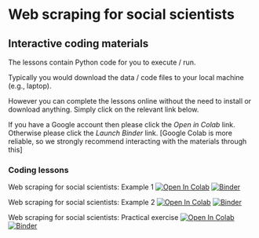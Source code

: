 # Web scraping for social scientists

## Interactive coding materials

The lessons contain Python code for you to execute / run.

Typically you would download the data / code files to your local machine (e.g., laptop).

However you can complete the lessons online without the need to install or download anything. Simply click on the relevant link below.

If you have a Google account then please click the *Open in Colab* link. Otherwise please click the *Launch Binder* link. [Google Colab is more reliable, so we strongly recommend interacting with the materials through this]

### Coding lessons

Web scraping for social scientists: Example 1 [![Open In Colab](https://colab.research.google.com/assets/colab-badge.svg)](https://colab.research.google.com/github/DiarmuidM/data-analysis-for-the-social-sciences-2022/blob/main/lessons/dass-week-3-doing-data-analysis-2022-09-26.ipynb) [![Binder](https://mybinder.org/badge_logo.svg)](https://mybinder.org/v2/gh/DiarmuidM/data-analysis-for-the-social-sciences-2022/HEAD?labpath=lessons%2Fdass-week-3-doing-data-analysis-2022-09-26.ipynb)

Web scraping for social scientists: Example 2 [![Open In Colab](https://colab.research.google.com/assets/colab-badge.svg)](https://colab.research.google.com/github/DiarmuidM/data-analysis-for-the-social-sciences-2022/blob/main/lessons/dass-week-9-univariate-analysis-2022-11-07.ipynb) [![Binder](https://mybinder.org/badge_logo.svg)](https://mybinder.org/v2/gh/DiarmuidM/data-analysis-for-the-social-sciences-2022/HEAD?labpath=lessons%2Fdass-week-9-univariate-analysis-2022-11-07.ipynb)

Web scraping for social scientists: Practical exercise [![Open In Colab](https://colab.research.google.com/assets/colab-badge.svg)](https://colab.research.google.com/github/DiarmuidM/data-analysis-for-the-social-sciences-2022/blob/main/lessons/dass-week-9-univariate-analysis-2022-11-07.ipynb) [![Binder](https://mybinder.org/badge_logo.svg)](https://mybinder.org/v2/gh/DiarmuidM/data-analysis-for-the-social-sciences-2022/HEAD?labpath=lessons%2Fdass-week-9-univariate-analysis-2022-11-07.ipynb)